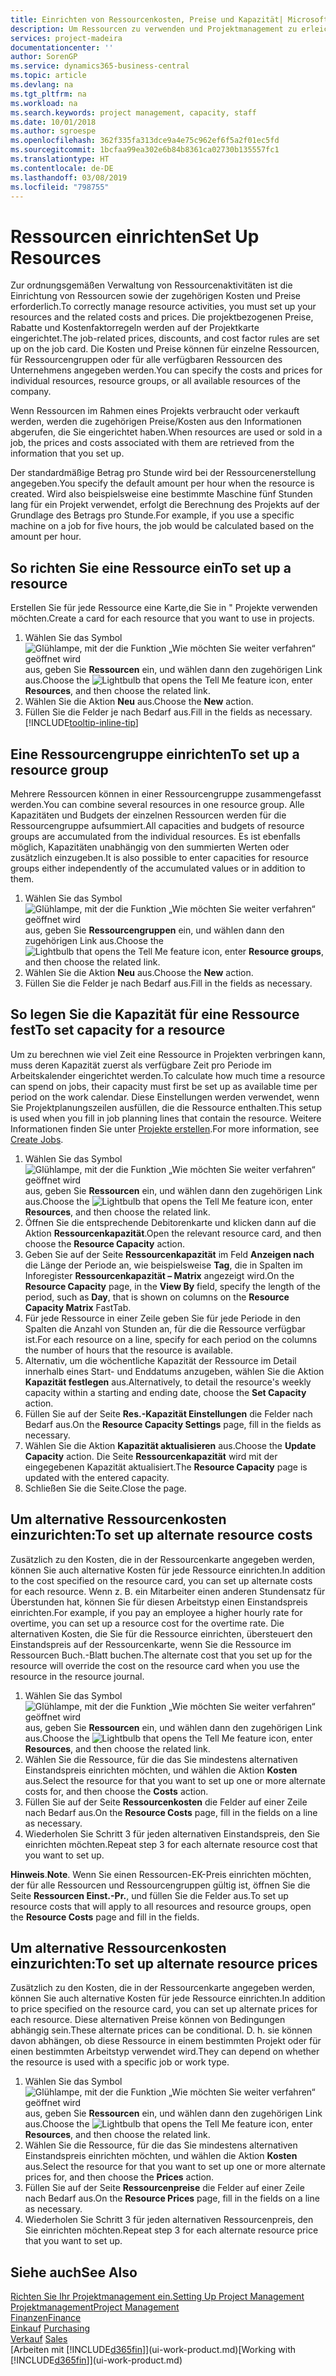 ```yaml
---
title: Einrichten von Ressourcenkosten, Preise und Kapazität| Microsoft Docs
description: Um Ressourcen zu verwenden und Projektmanagement zu erleichtern, können Sie Kosten und Preisen für einzelne Ressourcen oder Ressourcengruppen angeben und die die Ressourcenkapazität festlegen.
services: project-madeira
documentationcenter: ''
author: SorenGP
ms.service: dynamics365-business-central
ms.topic: article
ms.devlang: na
ms.tgt_pltfrm: na
ms.workload: na
ms.search.keywords: project management, capacity, staff
ms.date: 10/01/2018
ms.author: sgroespe
ms.openlocfilehash: 362f335fa313dce9a4e75c962ef6f5a2f01ec5fd
ms.sourcegitcommit: 1bcfaa99ea302e6b84b8361ca02730b135557fc1
ms.translationtype: HT
ms.contentlocale: de-DE
ms.lasthandoff: 03/08/2019
ms.locfileid: "798755"
---
```

# <a name="set-up-resources"></a><span data-ttu-id="ee8dc-103">Ressourcen einrichten</span><span class="sxs-lookup"><span data-stu-id="ee8dc-103">Set Up Resources</span></span>
<span data-ttu-id="ee8dc-104">Zur ordnungsgemäßen Verwaltung von Ressourcenaktivitäten ist die Einrichtung von Ressourcen sowie der zugehörigen Kosten und Preise erforderlich.</span><span class="sxs-lookup"><span data-stu-id="ee8dc-104">To correctly manage resource activities, you must set up your resources and the related costs and prices.</span></span> <span data-ttu-id="ee8dc-105">Die projektbezogenen Preise, Rabatte und Kostenfaktorregeln werden auf der Projektkarte eingerichtet.</span><span class="sxs-lookup"><span data-stu-id="ee8dc-105">The job-related prices, discounts, and cost factor rules are set up on the job card.</span></span> <span data-ttu-id="ee8dc-106">Die Kosten und Preise können für einzelne Ressourcen, für Ressourcengruppen oder für alle verfügbaren Ressourcen des Unternehmens angegeben werden.</span><span class="sxs-lookup"><span data-stu-id="ee8dc-106">You can specify the costs and prices for individual resources, resource groups, or all available resources of the company.</span></span>

<span data-ttu-id="ee8dc-107">Wenn Ressourcen im Rahmen eines Projekts verbraucht oder verkauft werden, werden die zugehörigen Preise/Kosten aus den Informationen abgerufen, die Sie eingerichtet haben.</span><span class="sxs-lookup"><span data-stu-id="ee8dc-107">When resources are used or sold in a job, the prices and costs associated with them are retrieved from the information that you set up.</span></span>

<span data-ttu-id="ee8dc-108">Der standardmäßige Betrag pro Stunde wird bei der Ressourcenerstellung angegeben.</span><span class="sxs-lookup"><span data-stu-id="ee8dc-108">You specify the default amount per hour when the resource is created.</span></span> <span data-ttu-id="ee8dc-109">Wird also beispielsweise eine bestimmte Maschine fünf Stunden lang für ein Projekt verwendet, erfolgt die Berechnung des Projekts auf der Grundlage des Betrags pro Stunde.</span><span class="sxs-lookup"><span data-stu-id="ee8dc-109">For example, if you use a specific machine on a job for five hours, the job would be calculated based on the amount per hour.</span></span>

## <a name="to-set-up-a-resource"></a><span data-ttu-id="ee8dc-110">So richten Sie eine Ressource ein</span><span class="sxs-lookup"><span data-stu-id="ee8dc-110">To set up a resource</span></span>
<span data-ttu-id="ee8dc-111">Erstellen Sie für jede Ressource eine Karte,die Sie in " Projekte verwenden möchten.</span><span class="sxs-lookup"><span data-stu-id="ee8dc-111">Create a card for each resource that you want to use in projects.</span></span>

1. <span data-ttu-id="ee8dc-112">Wählen Sie das Symbol ![Glühlampe, mit der die Funktion „Wie möchten Sie weiter verfahren“ geöffnet wird](media/ui-search/search_small.png "Wie möchten Sie weiter verfahren?") aus, geben Sie **Ressourcen** ein, und wählen dann den zugehörigen Link aus.</span><span class="sxs-lookup"><span data-stu-id="ee8dc-112">Choose the ![Lightbulb that opens the Tell Me feature](media/ui-search/search_small.png "Tell me what you want to do") icon, enter **Resources**, and then choose the related link.</span></span>
2. <span data-ttu-id="ee8dc-113">Wählen Sie die Aktion **Neu** aus.</span><span class="sxs-lookup"><span data-stu-id="ee8dc-113">Choose the **New** action.</span></span>
3. <span data-ttu-id="ee8dc-114">Füllen Sie die Felder je nach Bedarf aus.</span><span class="sxs-lookup"><span data-stu-id="ee8dc-114">Fill in the fields as necessary.</span></span> [!INCLUDE[tooltip-inline-tip](includes/tooltip-inline-tip_md.md)]  

## <a name="to-set-up-a-resource-group"></a><span data-ttu-id="ee8dc-115">Eine Ressourcengruppe einrichten</span><span class="sxs-lookup"><span data-stu-id="ee8dc-115">To set up a resource group</span></span>
<span data-ttu-id="ee8dc-116">Mehrere Ressourcen können in einer Ressourcengruppe zusammengefasst werden.</span><span class="sxs-lookup"><span data-stu-id="ee8dc-116">You can combine several resources in one resource group.</span></span> <span data-ttu-id="ee8dc-117">Alle Kapazitäten und Budgets der einzelnen Ressourcen werden für die Ressourcengruppe aufsummiert.</span><span class="sxs-lookup"><span data-stu-id="ee8dc-117">All capacities and budgets of resource groups are accumulated from the individual resources.</span></span> <span data-ttu-id="ee8dc-118">Es ist ebenfalls möglich, Kapazitäten unabhängig von den summierten Werten oder zusätzlich einzugeben.</span><span class="sxs-lookup"><span data-stu-id="ee8dc-118">It is also possible to enter capacities for resource groups either independently of the accumulated values or in addition to them.</span></span>

1. <span data-ttu-id="ee8dc-119">Wählen Sie das Symbol ![Glühlampe, mit der die Funktion „Wie möchten Sie weiter verfahren“ geöffnet wird](media/ui-search/search_small.png "Wie möchten Sie weiter verfahren?") aus, geben Sie **Ressourcengruppen** ein, und wählen dann den zugehörigen Link aus.</span><span class="sxs-lookup"><span data-stu-id="ee8dc-119">Choose the ![Lightbulb that opens the Tell Me feature](media/ui-search/search_small.png "Tell me what you want to do") icon, enter **Resource groups**, and then choose the related link.</span></span>
2. <span data-ttu-id="ee8dc-120">Wählen Sie die Aktion **Neu** aus.</span><span class="sxs-lookup"><span data-stu-id="ee8dc-120">Choose the **New** action.</span></span>
3. <span data-ttu-id="ee8dc-121">Füllen Sie die Felder je nach Bedarf aus.</span><span class="sxs-lookup"><span data-stu-id="ee8dc-121">Fill in the fields as necessary.</span></span>

## <a name="to-set-capacity-for-a-resource"></a><span data-ttu-id="ee8dc-122">So legen Sie die Kapazität für eine Ressource fest</span><span class="sxs-lookup"><span data-stu-id="ee8dc-122">To set capacity for a resource</span></span>
<span data-ttu-id="ee8dc-123">Um zu berechnen wie viel Zeit eine Ressource in Projekten verbringen kann, muss deren Kapazität zuerst als verfügbare Zeit pro Periode im Arbeitskalender eingerichtet werden.</span><span class="sxs-lookup"><span data-stu-id="ee8dc-123">To calculate how much time a resource can spend on jobs, their capacity must first be set up as available time per period on the work calendar.</span></span> <span data-ttu-id="ee8dc-124">Diese Einstellungen werden verwendet, wenn Sie Projektplanungszeilen ausfüllen, die die Ressource enthalten.</span><span class="sxs-lookup"><span data-stu-id="ee8dc-124">This setup is used when you fill in job planning lines that contain the resource.</span></span> <span data-ttu-id="ee8dc-125">Weitere Informationen finden Sie unter  [Projekte erstellen](projects-how-create-jobs.md).</span><span class="sxs-lookup"><span data-stu-id="ee8dc-125">For more information, see [Create Jobs](projects-how-create-jobs.md).</span></span>

1. <span data-ttu-id="ee8dc-126">Wählen Sie das Symbol ![Glühlampe, mit der die Funktion „Wie möchten Sie weiter verfahren“ geöffnet wird](media/ui-search/search_small.png "Wie möchten Sie weiter verfahren?") aus, geben Sie **Ressourcen** ein, und wählen dann den zugehörigen Link aus.</span><span class="sxs-lookup"><span data-stu-id="ee8dc-126">Choose the ![Lightbulb that opens the Tell Me feature](media/ui-search/search_small.png "Tell me what you want to do") icon, enter **Resources**, and then choose the related link.</span></span>
2. <span data-ttu-id="ee8dc-127">Öffnen Sie die entsprechende Debitorenkarte und klicken dann auf die Aktion **Ressourcenkapazität**.</span><span class="sxs-lookup"><span data-stu-id="ee8dc-127">Open the relevant resource card, and then choose the **Resource Capacity** action.</span></span>
3. <span data-ttu-id="ee8dc-128">Geben Sie auf der Seite **Ressourcenkapazität** im Feld **Anzeigen nach** die Länge der Periode an, wie beispielsweise **Tag**, die in Spalten im Inforegister **Ressourcenkapazität – Matrix** angezeigt wird.</span><span class="sxs-lookup"><span data-stu-id="ee8dc-128">On the **Resource Capacity** page, in the **View By** field, specify the length of the period, such as **Day**, that is shown on columns on the **Resource Capacity Matrix** FastTab.</span></span>
4. <span data-ttu-id="ee8dc-129">Für jede Ressource in einer Zeile geben Sie für jede Periode in den Spalten die Anzahl von Stunden an, für die die Ressource verfügbar ist.</span><span class="sxs-lookup"><span data-stu-id="ee8dc-129">For each resource on a line, specify for each period on the columns the number of hours that the resource is available.</span></span>
5. <span data-ttu-id="ee8dc-130">Alternativ, um die wöchentliche Kapazität der Ressource im Detail innerhalb eines Start- und Enddatums anzugeben, wählen Sie die Aktion **Kapazität festlegen** aus.</span><span class="sxs-lookup"><span data-stu-id="ee8dc-130">Alternatively, to detail the resource's weekly capacity within a starting and ending date, choose the **Set Capacity** action.</span></span>
6. <span data-ttu-id="ee8dc-131">Füllen Sie auf der Seite **Res.-Kapazität Einstellungen** die Felder nach Bedarf aus.</span><span class="sxs-lookup"><span data-stu-id="ee8dc-131">On the **Resource Capacity Settings** page, fill in the fields as necessary.</span></span>
7. <span data-ttu-id="ee8dc-132">Wählen Sie die Aktion **Kapazität aktualisieren** aus.</span><span class="sxs-lookup"><span data-stu-id="ee8dc-132">Choose the **Update Capacity** action.</span></span> <span data-ttu-id="ee8dc-133">Die Seite **Ressourcenkapazität** wird mit der eingegebenen Kapazität aktualisiert.</span><span class="sxs-lookup"><span data-stu-id="ee8dc-133">The **Resource Capacity** page is updated with the entered capacity.</span></span>
8. <span data-ttu-id="ee8dc-134">Schließen Sie die Seite.</span><span class="sxs-lookup"><span data-stu-id="ee8dc-134">Close the page.</span></span>

## <a name="to-set-up-alternate-resource-costs"></a><span data-ttu-id="ee8dc-135">Um alternative Ressourcenkosten einzurichten:</span><span class="sxs-lookup"><span data-stu-id="ee8dc-135">To set up alternate resource costs</span></span>
<span data-ttu-id="ee8dc-136">Zusätzlich zu den Kosten, die in der Ressourcenkarte angegeben werden, können Sie auch alternative Kosten für jede Ressource einrichten.</span><span class="sxs-lookup"><span data-stu-id="ee8dc-136">In addition to the cost specified on the resource card, you can set up alternate costs for each resource.</span></span> <span data-ttu-id="ee8dc-137">Wenn z. B. ein Mitarbeiter einen anderen Stundensatz für Überstunden hat, können Sie für diesen Arbeitstyp einen Einstandspreis einrichten.</span><span class="sxs-lookup"><span data-stu-id="ee8dc-137">For example, if you pay an employee a higher hourly rate for overtime, you can set up a resource cost for the overtime rate.</span></span> <span data-ttu-id="ee8dc-138">Die alternativen Kosten, die Sie für die Ressource einrichten, übersteuert den Einstandspreis auf der Ressourcenkarte, wenn Sie die Ressource im Ressourcen Buch.-Blatt buchen.</span><span class="sxs-lookup"><span data-stu-id="ee8dc-138">The alternate cost that you set up for the resource will override the cost on the resource card when you use the resource in the resource journal.</span></span>

1. <span data-ttu-id="ee8dc-139">Wählen Sie das Symbol ![Glühlampe, mit der die Funktion „Wie möchten Sie weiter verfahren“ geöffnet wird](media/ui-search/search_small.png "Wie möchten Sie weiter verfahren?") aus, geben Sie **Ressourcen** ein, und wählen dann den zugehörigen Link aus.</span><span class="sxs-lookup"><span data-stu-id="ee8dc-139">Choose the ![Lightbulb that opens the Tell Me feature](media/ui-search/search_small.png "Tell me what you want to do") icon, enter **Resources**, and then choose the related link.</span></span>  
2. <span data-ttu-id="ee8dc-140">Wählen Sie die Ressource, für die das Sie mindestens alternativen Einstandspreis einrichten möchten, und wählen die Aktion **Kosten** aus.</span><span class="sxs-lookup"><span data-stu-id="ee8dc-140">Select the resource for that you want to set up one or more alternate costs for, and then choose the **Costs** action.</span></span>  
3. <span data-ttu-id="ee8dc-141">Füllen Sie auf der Seite **Ressourcenkosten** die Felder auf einer Zeile nach Bedarf aus.</span><span class="sxs-lookup"><span data-stu-id="ee8dc-141">On the **Resource Costs** page, fill in the fields on a line as necessary.</span></span>  
4. <span data-ttu-id="ee8dc-142">Wiederholen Sie Schritt 3 für jeden alternativen Einstandspreis, den Sie einrichten möchten.</span><span class="sxs-lookup"><span data-stu-id="ee8dc-142">Repeat step 3 for each alternate resource cost that you want to set up.</span></span>

<span data-ttu-id="ee8dc-143">**Hinweis**.</span><span class="sxs-lookup"><span data-stu-id="ee8dc-143">**Note**.</span></span> <span data-ttu-id="ee8dc-144">Wenn Sie einen Ressourcen-EK-Preis einrichten möchten, der für alle Ressourcen und Ressourcengruppen gültig ist, öffnen Sie die Seite **Ressourcen Einst.-Pr.**, und füllen Sie die Felder aus.</span><span class="sxs-lookup"><span data-stu-id="ee8dc-144">To set up resource costs that will apply to all resources and resource groups, open the **Resource Costs** page and fill in the fields.</span></span>

## <a name="to-set-up-alternate-resource-prices"></a><span data-ttu-id="ee8dc-145">Um alternative Ressourcenkosten einzurichten:</span><span class="sxs-lookup"><span data-stu-id="ee8dc-145">To set up alternate resource prices</span></span>
<span data-ttu-id="ee8dc-146">Zusätzlich zu den Kosten, die in der Ressourcenkarte angegeben werden, können Sie auch alternative Kosten für jede Ressource einrichten.</span><span class="sxs-lookup"><span data-stu-id="ee8dc-146">In addition to price specified on the resource card, you can set up alternate prices for each resource.</span></span> <span data-ttu-id="ee8dc-147">Diese alternativen Preise können von Bedingungen abhängig sein.</span><span class="sxs-lookup"><span data-stu-id="ee8dc-147">These alternate prices can be conditional.</span></span> <span data-ttu-id="ee8dc-148">D. h. sie können davon abhängen, ob diese Ressource in einem bestimmten Projekt oder für einen bestimmten Arbeitstyp verwendet wird.</span><span class="sxs-lookup"><span data-stu-id="ee8dc-148">They can depend on whether the resource is used with a specific job or work type.</span></span>

1. <span data-ttu-id="ee8dc-149">Wählen Sie das Symbol ![Glühlampe, mit der die Funktion „Wie möchten Sie weiter verfahren“ geöffnet wird](media/ui-search/search_small.png "Wie möchten Sie weiter verfahren?") aus, geben Sie **Ressourcen** ein, und wählen dann den zugehörigen Link aus.</span><span class="sxs-lookup"><span data-stu-id="ee8dc-149">Choose the ![Lightbulb that opens the Tell Me feature](media/ui-search/search_small.png "Tell me what you want to do") icon, enter **Resources**, and then choose the related link.</span></span>
2. <span data-ttu-id="ee8dc-150">Wählen Sie die Ressource, für die das Sie mindestens alternativen Einstandspreis einrichten möchten, und wählen die Aktion **Kosten** aus.</span><span class="sxs-lookup"><span data-stu-id="ee8dc-150">Select the resource for that you want to set up one or more alternate prices for, and then choose the **Prices** action.</span></span>
3. <span data-ttu-id="ee8dc-151">Füllen Sie auf der Seite **Ressourcenpreise** die Felder auf einer Zeile nach Bedarf aus.</span><span class="sxs-lookup"><span data-stu-id="ee8dc-151">On the **Resource Prices** page, fill in the fields on a line as necessary.</span></span>
4. <span data-ttu-id="ee8dc-152">Wiederholen Sie Schritt 3 für jeden alternativen Ressourcenpreis, den Sie einrichten möchten.</span><span class="sxs-lookup"><span data-stu-id="ee8dc-152">Repeat step 3 for each alternate resource price that you want to set up.</span></span>

## <a name="see-also"></a><span data-ttu-id="ee8dc-153">Siehe auch</span><span class="sxs-lookup"><span data-stu-id="ee8dc-153">See Also</span></span>
[<span data-ttu-id="ee8dc-154">Richten Sie Ihr Projektmanagement ein.</span><span class="sxs-lookup"><span data-stu-id="ee8dc-154">Setting Up Project Management</span></span>](projects-setup-projects.md)  
[<span data-ttu-id="ee8dc-155">Projektmanagement</span><span class="sxs-lookup"><span data-stu-id="ee8dc-155">Project Management</span></span>](projects-manage-projects.md)  
[<span data-ttu-id="ee8dc-156">Finanzen</span><span class="sxs-lookup"><span data-stu-id="ee8dc-156">Finance</span></span>](finance.md)  
<span data-ttu-id="ee8dc-157">[Einkauf](purchasing-manage-purchasing.md)       </span><span class="sxs-lookup"><span data-stu-id="ee8dc-157">[Purchasing](purchasing-manage-purchasing.md)       </span></span>  
<span data-ttu-id="ee8dc-158">[Verkauf](sales-manage-sales.md)    </span><span class="sxs-lookup"><span data-stu-id="ee8dc-158">[Sales](sales-manage-sales.md)    </span></span>  
<span data-ttu-id="ee8dc-159">[Arbeiten mit [!INCLUDE[d365fin](includes/d365fin_md.md)]](ui-work-product.md)</span><span class="sxs-lookup"><span data-stu-id="ee8dc-159">[Working with [!INCLUDE[d365fin](includes/d365fin_md.md)]](ui-work-product.md)</span></span>  
